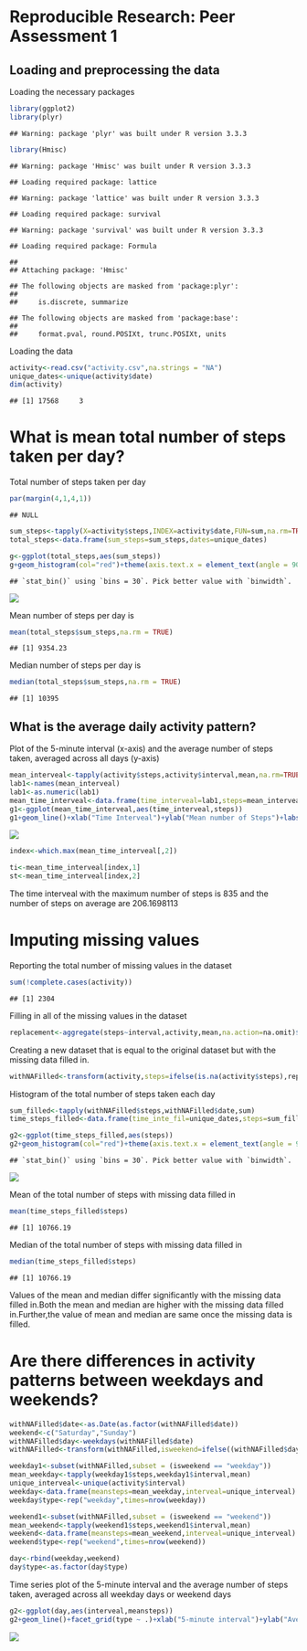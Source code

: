 # Reproducible Research: Peer Assessment 1


## Loading and preprocessing the data
Loading the necessary packages

```r
library(ggplot2)
library(plyr)
```

```
## Warning: package 'plyr' was built under R version 3.3.3
```

```r
library(Hmisc)
```

```
## Warning: package 'Hmisc' was built under R version 3.3.3
```

```
## Loading required package: lattice
```

```
## Warning: package 'lattice' was built under R version 3.3.3
```

```
## Loading required package: survival
```

```
## Warning: package 'survival' was built under R version 3.3.3
```

```
## Loading required package: Formula
```

```
## 
## Attaching package: 'Hmisc'
```

```
## The following objects are masked from 'package:plyr':
## 
##     is.discrete, summarize
```

```
## The following objects are masked from 'package:base':
## 
##     format.pval, round.POSIXt, trunc.POSIXt, units
```
Loading the data

```r
activity<-read.csv("activity.csv",na.strings = "NA")
unique_dates<-unique(activity$date)
dim(activity)
```

```
## [1] 17568     3
```



# What is mean total number of steps taken per day?

Total number of steps taken per day

```r
par(margin(4,1,4,1))
```

```
## NULL
```

```r
sum_steps<-tapply(X=activity$steps,INDEX=activity$date,FUN=sum,na.rm=TRUE)
total_steps<-data.frame(sum_steps=sum_steps,dates=unique_dates)

g<-ggplot(total_steps,aes(sum_steps))
g+geom_histogram(col="red")+theme(axis.text.x = element_text(angle = 90, hjust = 1))+xlab("Steps per day")+ylab("Frequency")+labs(title="Total Steps Per day")
```

```
## `stat_bin()` using `bins = 30`. Pick better value with `binwidth`.
```

![](PA1_template_files/figure-html/unnamed-chunk-3-1.png)<!-- -->

Mean number of steps per day is 

```r
mean(total_steps$sum_steps,na.rm = TRUE)
```

```
## [1] 9354.23
```

Median number of steps per day is


```r
median(total_steps$sum_steps,na.rm = TRUE)
```

```
## [1] 10395
```


## What is the average daily activity pattern?

Plot of the 5-minute interval (x-axis) and the average number of steps taken, averaged across all days (y-axis)

```r
mean_interveal<-tapply(activity$steps,activity$interval,mean,na.rm=TRUE)
lab1<-names(mean_interveal)
lab1<-as.numeric(lab1)
mean_time_interveal<-data.frame(time_interveal=lab1,steps=mean_interveal)
g1<-ggplot(mean_time_interveal,aes(time_interveal,steps))
g1+geom_line()+xlab("Time Interveal")+ylab("Mean number of Steps")+labs(title="Average number of steps for each time interveal")
```

![](PA1_template_files/figure-html/unnamed-chunk-6-1.png)<!-- -->


```r
index<-which.max(mean_time_interveal[,2])

ti<-mean_time_interveal[index,1]
st<-mean_time_interveal[index,2]
```
The time interveal with the maximum number of steps is 835 and the number of steps on average are 206.1698113


# Imputing missing values

Reporting the total number of missing values in the dataset

```r
sum(!complete.cases(activity))
```

```
## [1] 2304
```
Filling in all of the missing values in the dataset

```r
replacement<-aggregate(steps~interval,activity,mean,na.action=na.omit)$steps
```
Creating a new dataset that is equal to the original dataset but with the missing data filled in.

```r
withNAFilled<-transform(activity,steps=ifelse(is.na(activity$steps),replacement,activity$steps))
```
Histogram of the total number of steps taken each day

```r
sum_filled<-tapply(withNAFilled$steps,withNAFilled$date,sum)
time_steps_filled<-data.frame(time_inte_fil=unique_dates,steps=sum_filled)

g2<-ggplot(time_steps_filled,aes(steps))
g2+geom_histogram(col="red")+theme(axis.text.x = element_text(angle = 90, hjust = 1))+xlab("Steps per day")+ylab("Frequency")+labs(title="Total Steps Per day with Missing data filled")
```

```
## `stat_bin()` using `bins = 30`. Pick better value with `binwidth`.
```

![](PA1_template_files/figure-html/unnamed-chunk-11-1.png)<!-- -->

Mean of the total number of steps with missing data filled in

```r
mean(time_steps_filled$steps)
```

```
## [1] 10766.19
```
Median of the total number of steps with missing data filled in

```r
median(time_steps_filled$steps)
```

```
## [1] 10766.19
```

Values of the mean and median differ significantly with the missing data filled in.Both the mean and median are higher with the missing data filled in.Further,the value of mean and median are same once the missing data is filled.


# Are there differences in activity patterns between weekdays and weekends?


```r
withNAFilled$date<-as.Date(as.factor(withNAFilled$date))
weekend<-c("Saturday","Sunday")
withNAFilled$day<-weekdays(withNAFilled$date)
withNAFilled<-transform(withNAFilled,isweekend=ifelse((withNAFilled$day %in% weekend),"weekend","weekday"))

weekday1<-subset(withNAFilled,subset = (isweekend == "weekday"))
mean_weekday<-tapply(weekday1$steps,weekday1$interval,mean)
unique_interveal<-unique(activity$interval)
weekday<-data.frame(meansteps=mean_weekday,interveal=unique_interveal)
weekday$type<-rep("weekday",times=nrow(weekday))

weekend1<-subset(withNAFilled,subset = (isweekend == "weekend"))
mean_weekend<-tapply(weekend1$steps,weekend1$interval,mean)
weekend<-data.frame(meansteps=mean_weekend,interveal=unique_interveal)
weekend$type<-rep("weekend",times=nrow(weekend))

day<-rbind(weekday,weekend)
day$type<-as.factor(day$type)
```

Time series plot of the 5-minute interval and the average number of steps taken, averaged across all weekday days or weekend days


```r
g2<-ggplot(day,aes(interveal,meansteps))
g2+geom_line()+facet_grid(type ~ .)+xlab("5-minute interval")+ylab("Average number of steps taken")+labs(title="Plot of the 5-minute interval and the average number of steps taken")
```

![](PA1_template_files/figure-html/unnamed-chunk-15-1.png)<!-- -->
